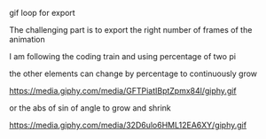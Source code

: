 gif loop for export

The challenging part is to export the right number of frames of the animation

I am following the coding train and using percentage of two pi

the other elements can change by percentage to continuously grow

https://media.giphy.com/media/GFTPiatIBptZpmx84l/giphy.gif

or the abs of sin of angle to grow and shrink
 
https://media.giphy.com/media/32D6ulo6HML12EA6XY/giphy.gif